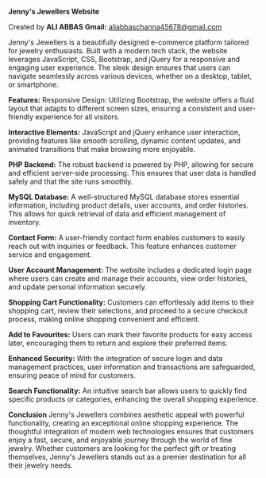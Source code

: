 
**Jenny's Jewellers Website**

Created by **ALI ABBAS**
**Gmail:** aliabbaschanna45678@gmail.com

Jenny's Jewellers is a beautifully designed e-commerce platform tailored for jewelry enthusiasts. Built with a modern tech stack, the website leverages JavaScript, CSS, Bootstrap, and jQuery for a responsive and engaging user experience. The sleek design ensures that users can navigate seamlessly across various devices, whether on a desktop, tablet, or smartphone.

**Features:**
Responsive Design: Utilizing Bootstrap, the website offers a fluid layout that adapts to different screen sizes, ensuring a consistent and user-friendly experience for all visitors.

**Interactive Elements:** JavaScript and jQuery enhance user interaction, providing features like smooth scrolling, dynamic content updates, and animated transitions that make browsing more enjoyable.

**PHP Backend:** The robust backend is powered by PHP, allowing for secure and efficient server-side processing. This ensures that user data is handled safely and that the site runs smoothly.

**MySQL Database:** A well-structured MySQL database stores essential information, including product details, user accounts, and order histories. This allows for quick retrieval of data and efficient management of inventory.

**Contact Form:** A user-friendly contact form enables customers to easily reach out with inquiries or feedback. This feature enhances customer service and engagement.

**User Account Management:** The website includes a dedicated login page where users can create and manage their accounts, view order histories, and update personal information securely.

**Shopping Cart Functionality:** Customers can effortlessly add items to their shopping cart, review their selections, and proceed to a secure checkout process, making online shopping convenient and efficient.

**Add to Favourites:** Users can mark their favorite products for easy access later, encouraging them to return and explore their preferred items.

**Enhanced Security:** With the integration of secure login and data management practices, user information and transactions are safeguarded, ensuring peace of mind for customers.

**Search Functionality:** An intuitive search bar allows users to quickly find specific products or categories, enhancing the overall shopping experience.

**Conclusion**
Jenny's Jewellers combines aesthetic appeal with powerful functionality, creating an exceptional online shopping experience. The thoughtful integration of modern web technologies ensures that customers enjoy a fast, secure, and enjoyable journey through the world of fine jewelry. Whether customers are looking for the perfect gift or treating themselves, Jenny's Jewellers stands out as a premier destination for all their jewelry needs.
